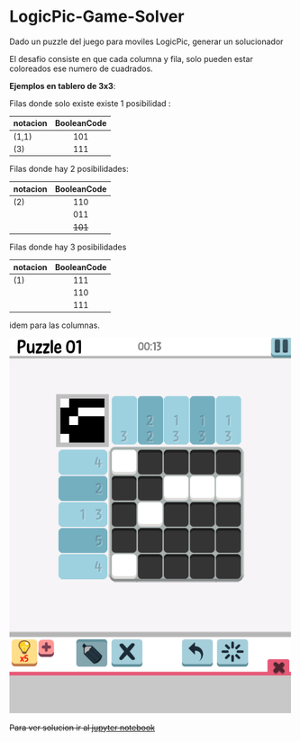 # LogicPic-Game-Solver
Dado un puzzle del juego para moviles LogicPic, generar un solucionador

El desafio consiste en que cada columna y fila, solo pueden estar coloreados ese numero de cuadrados. 

__Ejemplos en tablero de 3x3__: 

Filas donde solo existe existe 1 posibilidad :

| notacion      | BooleanCode   |
| ------------- |:-------------:| 
| (1,1)         |           101 | 
| (3)           |           111 |

Filas donde hay 2 posibilidades:

| notacion      | BooleanCode   |
| ------------- |:-------------:| 
| (2)           |          110  | 
|               |       011     |
|               |     ~~101~~   |
    
Filas donde hay 3 posibilidades

| notacion      | BooleanCode   |
| ------------- |:-------------:| 
| (1)           | 111           | 
|               | 110           |
|               | 111           |

idem para las columnas. 


<img src="./logicPic_example.png" width="500">

~~Para ver solucion ir al [jupyter notebook](./jupyter/SolTebinski.ipynb)~~
